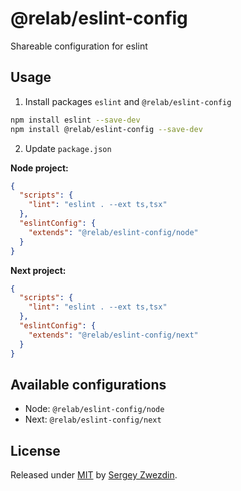 # @relab/eslint-config

Shareable configuration for eslint

## Usage

1. Install packages `eslint` and `@relab/eslint-config`
```bash
npm install eslint --save-dev
npm install @relab/eslint-config --save-dev
```
2. Update `package.json` 

**Node project:**
```json
{
  "scripts": {
    "lint": "eslint . --ext ts,tsx"
  },
  "eslintConfig": {
    "extends": "@relab/eslint-config/node"
  }
}
```

**Next project:**
```json
{
  "scripts": {
    "lint": "eslint . --ext ts,tsx"
  },
  "eslintConfig": {
    "extends": "@relab/eslint-config/next"
  }
}
```

## Available configurations

- Node: `@relab/eslint-config/node`
- Next: `@relab/eslint-config/next`

## License

Released under [MIT](/LICENSE) by [Sergey Zwezdin](https://github.com/sergeyzwezdin).

